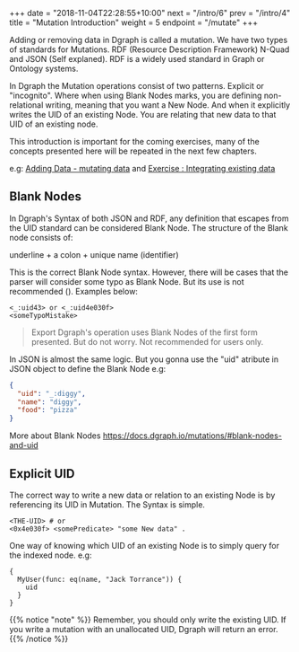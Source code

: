 +++
date = "2018-11-04T22:28:55+10:00"
next = "/intro/6"
prev = "/intro/4"
title = "Mutation Introduction"
weight = 5
endpoint = "/mutate"
+++

Adding or removing data in Dgraph is called a mutation. We have two types of standards for Mutations. RDF (Resource Description Framework) N-Quad and JSON (Self explaned). RDF is a widely used standard in Graph or Ontology systems.

In Dgraph the Mutation operations consist of two patterns. Explicit or "incognito". Where when using Blank Nodes marks, you are defining non-relational writing, meaning that you want a New Node. And when it explicitly writes the UID of an existing Node. You are relating that new data to that UID of an existing node.

This introduction is important for the coming exercises, many of the concepts presented here will be repeated in the next few chapters.

e.g: [Adding Data - mutating data](https://tour.dgraph.io/schema/2/) and [Exercise : Integrating existing data](https://tour.dgraph.io/schema/6/)

## Blank Nodes

In Dgraph's Syntax of both JSON and RDF, any definition that escapes from the UID standard can be considered Blank Node. The structure of the Blank node consists of:

underline + a colon + unique name (identifier)

This is the correct Blank Node syntax. However, there will be cases that the parser will consider some typo as Blank Node. But its use is not recommended (). Examples below:

```
<_:uid43> or <_:uid4e030f>
<someTypoMistake>
```
> Export Dgraph's operation uses Blank Nodes of the first form presented. But do not worry. Not recommended for users only.

In JSON is almost the same logic. But you gonna use the "uid" atribute in JSON object to define the Blank Node e.g:
```JSON
{
  "uid": "_:diggy",
  "name": "diggy",
  "food": "pizza"
}
```

More about Blank Nodes https://docs.dgraph.io/mutations/#blank-nodes-and-uid


## Explicit UID

The correct way to write a new data or relation to an existing Node is by referencing its UID in Mutation. The Syntax is simple.

```
<THE-UID> # or 
<0x4e030f> <somePredicate> "some New data" .
```

One way of knowing which UID of an existing Node is to simply query for the indexed node. e.g:
```
{
  MyUser(func: eq(name, "Jack Torrance")) {
    uid
  }
}
```

{{% notice "note" %}}
Remember, you should only write the existing UID. If you write a mutation with an unallocated UID, Dgraph will return an error.
{{% /notice %}}